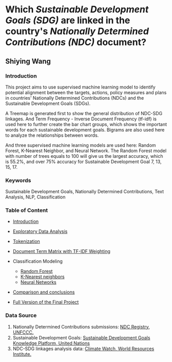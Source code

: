 # Which *Sustainable Development Goals (SDG)* are linked in the country's *Nationally Determined Contributions (NDC)* document?  

## Shiying Wang

### Introduction
This project aims to use supervised machine learning model to identify potential alignment between the targets, actions, policy measures and plans in countries' Nationally Determined Contributions (NDCs) and the Sustainable Development Goals (SDGs).  

A Treemap is generated first to show the general distribution of NDC-SDG linkages. And Term Frequency - Inverse Document Frequency (tf-idf) is used here to further create the bar chart groups, which shows the important words for each sustainable development goals. Bigrams are also used here to analyze the relationships between words.

And three supervised machine learning models are used here: Random Forest, K-Nearest Neighbor, and Neural Network. The Random Forest model with number of trees equals to 100 will give us the largest accuracy, which is 55.2%, and over 75% accuracy for Sustainable Development Goal 7, 13, 15, 17.

### Keywords
Sustainable Development Goals, Nationally Determined Contributions, Text Analysis, NLP, Classification

### Table of Content
* [Introduction](https://sw1115.github.io/finalproj/intro)
* [Exploratory Data Analysis](https://sw1115.github.io/finalproj/EDA)
* [Tokenization](https://sw1115.github.io/finalproj/token)
* [Document Term Matrix with TF-IDF Weighting](https://sw1115.github.io/finalproj/dtm)
* Classification Modeling
  + [Random Forest](https://sw1115.github.io/finalproj/rfc)
  + [K-Nearest neighbors](https://sw1115.github.io/finalproj/knn)
  + [Neural Networks](https://sw1115.github.io/finalproj/nn)
* [Comparison and conclusions](https://sw1115.github.io/finalproj/conclusion)


* [Full Version of the Final Project](https://sw1115.github.io/finalproj/PPOL670_FinalProject)

### Data Source
1. Nationally Determined Contributions submissions: [NDC Registry, UNFCCC.](https://www4.unfccc.int/sites/NDCStaging/Pages/All.aspx)
2. Sustainable Development Goals: [Sustainable Development Goals Knowledge Platform, United Nations](https://sustainabledevelopment.un.org/sdgs)
3. NDC-SDG linkages analysis data: [Climate Watch, World Resources Institute.](https://www.climatewatchdata.org/data-explorer/ndc-sdg-linkages?ndc-sdg-linkages-countries=All%20Selected&ndc-sdg-linkages-goals=All%20Selected&ndc-sdg-linkages-sectors=All%20Selected&ndc-sdg-linkages-targets=All%20Selected&page=1)

